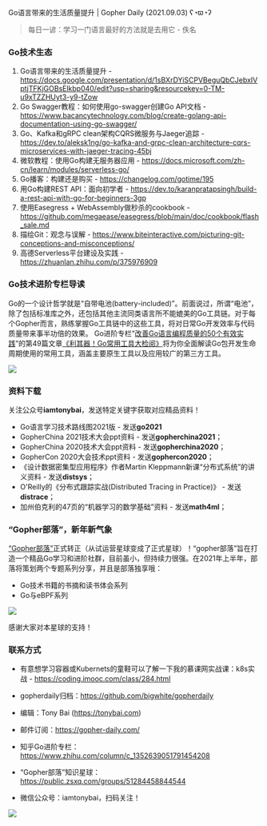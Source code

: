 Go语言带来的生活质量提升 | Gopher Daily (2021.09.03) ʕ◔ϖ◔ʔ

>每日一谚：学习一门语言最好的方法就是去用它 - 佚名

### Go技术生态

1. Go语言带来的生活质量提升 - https://docs.google.com/presentation/d/1sBXrDYiSCPVBeguQbCJebxIVptjTFKjGOBsElkbp040/edit?usp=sharing&resourcekey=0-TM-u9xTZZHUyt3-y9-tZow
2. Go Swagger教程：如何使用go-swagger创建Go API文档 - https://www.bacancytechnology.com/blog/create-golang-api-documentation-using-go-swagger/
3. Go、Kafka和gRPC clean架构CQRS微服务与Jaeger追踪 - https://dev.to/aleksk1ng/go-kafka-and-grpc-clean-architecture-cqrs-microservices-with-jaeger-tracing-45bj
4. 微软教程：使用Go构建无服务器应用 - https://docs.microsoft.com/zh-cn/learn/modules/serverless-go/
5. Go播客：构建还是购买 - https://changelog.com/gotime/195
6. 用Go构建REST API：面向初学者 - https://dev.to/karanpratapsingh/build-a-rest-api-with-go-for-beginners-3gp
7. 使用Easegress + WebAssembly做秒杀的cookbook - https://github.com/megaease/easegress/blob/main/doc/cookbook/flash_sale.md
8. 描绘Git：观念与误解 - https://www.biteinteractive.com/picturing-git-conceptions-and-misconceptions/
9. 高德Serverless平台建设及实践 - https://zhuanlan.zhihu.com/p/375976909

### Go技术进阶专栏导读

Go的一个设计哲学就是“自带电池(battery-included)”。前面说过，所谓“电池”，除了包括标准库之外，还包括其他主流同类语言所不能媲美的Go工具链。对于每个Gopher而言，熟练掌握Go工具链中的这些工具，将对日常Go开发效率与代码质量带来事半功倍的效果。 Go进阶专栏“[改善Go语⾔编程质量的50个有效实践](https://mp.weixin.qq.com/s/RThCEQOdytQxwrMP7XRTRw)”的第49篇文章[《利其器！Go常用工具大检阅》](https://www.imooc.com/read/87/article/2479)将为你全面解读Go包开发生命周期使用的常用工具，涵盖主要原生工具以及应用较广的第三方工具。

![](http://image.tonybai.com/img/202011/go-column-pgo-with-qr-and-text.png)


### 资料下载

关注公众号**iamtonybai**，发送特定关键字获取对应精品资料！

* Go语言学习技术路线图2021版 - 发送**go2021**
* GopherChina 2021技术大会ppt资料 - 发送**gopherchina2021**；
* GopherChina 2020技术大会ppt资料 - 发送**gopherchina2020**；
* GopherCon 2020大会技术ppt资料 - 发送**gophercon2020**；
* 《设计数据密集型应用程序》作者Martin Kleppmann新课“分布式系统”的讲义资料 - 发送**distsys**；
* O'Reilly的《分布式跟踪实战(Distributed Tracing in Practice)》 - 发送**distrace**；
* 加州伯克利的47页的“机器学习的数学基础”资料 - 发送**math4ml**；

### “Gopher部落”，新年新气象

[“Gopher部落”](https://mp.weixin.qq.com/s/jUqAL7hf2GmMun64BJufEA)正式转正（从试运营星球变成了正式星球）！“gopher部落”旨在打造一个精品Go学习和进阶社群，目前虽小，但持续力很强。在2021年上半年，部落将策划两个专题系列分享，并且是部落独享哦：

* Go技术书籍的书摘和读书体会系列
* Go与eBPF系列

![](http://image.tonybai.com/img/202103/gopher-tribe-zsxq-card.png)

感谢大家对本星球的支持！

### 联系方式

* 有意想学习容器或Kubernets的童鞋可以了解一下我的慕课网实战课：k8s实战 - https://coding.imooc.com/class/284.html
* gopherdaily归档：https://github.com/bigwhite/gopherdaily

* 编辑：Tony Bai (https://tonybai.com)
* 邮件订阅：https://gopher-daily.com/
* 知乎Go进阶专栏：https://www.zhihu.com/column/c_1352639051791454208
* “Gopher部落”知识星球：https://public.zsxq.com/groups/51284458844544
* 微信公众号：iamtonybai，扫码关注！

![](http://image.tonybai.com/img/202011/qrcode_for_iamtonybai.jpg)

